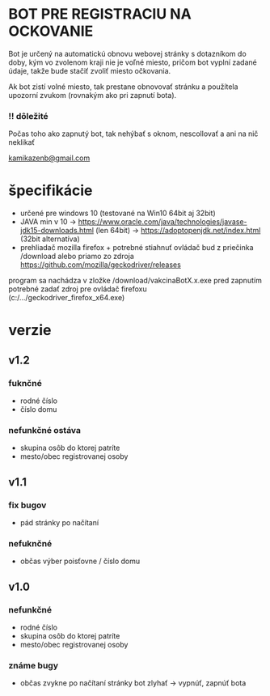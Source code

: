 # BOT PRE REGISTRACIU NA OCKOVANIE

Bot je určený na automatickú obnovu webovej stránky s dotazníkom do doby,
kým vo zvolenom kraji nie je voľné miesto, pričom bot vyplní zadané údaje,
takže bude stačiť zvoliť miesto očkovania.

Ak bot zistí volné miesto, tak prestane obnovovať stránku a použítela upozorní
zvukom (rovnakým ako pri zapnutí bota).

### !! dôležité
Počas toho ako zapnutý bot, tak nehýbať s oknom, nescollovať a
ani na nič neklikať

kamikazenb@gmail.com

# špecifikácie
- určené pre windows 10 (testované na Win10 64bit aj 32bit)
- JAVA min v 10 -> https://www.oracle.com/java/technologies/javase-jdk15-downloads.html (len 64bit)
                -> https://adoptopenjdk.net/index.html (32bit alternatíva)
- prehliadač mozilla firefox + potrebné stiahnuť ovládač bud z priečinka /download
  alebo priamo zo zdroja https://github.com/mozilla/geckodriver/releases

program sa nachádza v zložke /download/vakcinaBotX.x.exe
pred zapnutím potrebné zadať zdroj pre ovládač firefoxu (c:/.../geckodriver_firefox_x64.exe)

# verzie
## v1.2
### fuknčné 
* rodné číslo
* číslo domu
### nefunkčné ostáva
* skupina osôb do ktorej patríte
* mesto/obec registrovanej osoby
## v1.1
### fix bugov
* pád stránky po načítaní
### nefuknčné
* občas výber poisťovne / číslo domu
## v1.0
### nefunkčné
* rodné číslo
* skupina osôb do ktorej patríte
* mesto/obec registrovanej osoby
### známe bugy
* občas zvykne po načítaní stránky bot zlyhať -> vypnúť, zapnúť bota




